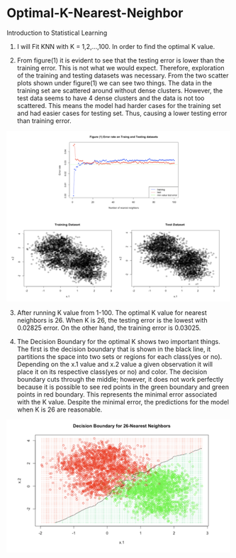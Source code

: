 # Optimal-K-Nearest-Neighbor


Introduction to Statistical Learning

1) I will Fit KNN with K = 1,2,...,100. In order to find the optimal K value. 

2) From figure(1) it is evident to see that the testing error is lower than the training error. This is not what we would expect. Therefore, exploration of the training and testing datasets was necessary. From the two scatter plots shown under figure(1) we can see two things. The data in the training set are scattered around without dense clusters. However, the test data seems to have 4 dense clusters and the data is not too scattered. This means the model had harder cases for the training set and had easier cases for testing set. Thus, causing a lower testing error than training error. 

![TrainTestError](https://github.com/JaimeGoB/Optimal-K-Nearest-Neighbor/blob/master/other/testin-vs-error-rate.png)


3) After running K value from 1-100. The optimal K value for nearest neighbors is 26. When K is 26, the testing error is the lowest with 0.02825 error. On the other hand, the training error is 0.03025.

4) The Decision Boundary for the optimal K shows two important things. The first is the decision boundary that is shown in the black line, it partitions the space into two sets or regions for each class(yes or no). Depending on the x.1 value and x.2 value a given observation it will place it on its respective class(yes or no) and color. The decision boundary cuts through the middle; however, it does not work perfectly because it is possible to see red points in the green boundary and green points in red boundary. This represents the minimal error associated with the K value. Despite the minimal error, the predictions for the model when K is 26 are reasonable.

![DecisionBoundary1](https://github.com/JaimeGoB/Optimal-K-Nearest-Neighbor/blob/master/other/Decision-Boundary-Optimal-K.png)

